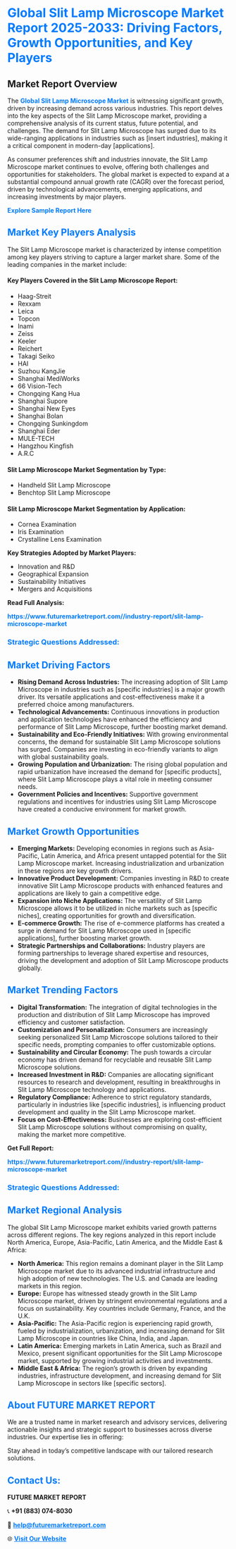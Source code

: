 <h1 style="color: #007BFF;">Global Slit Lamp Microscope Market Report 2025-2033: Driving Factors, Growth Opportunities, and Key Players</h1>

<section id="overview">
<h2>Market Report Overview</h2>
<p>The <a href="https://www.futuremarketreport.com//industry-report/slit-lamp-microscope-market" style="color: #007BFF; text-decoration: none;"><strong>Global Slit Lamp Microscope Market</strong></a> is witnessing significant growth, driven by increasing demand across various industries. This report delves into the key aspects of the Slit Lamp Microscope market, providing a comprehensive analysis of its current status, future potential, and challenges. The demand for Slit Lamp Microscope has surged due to its wide-ranging applications in industries such as [insert industries], making it a critical component in modern-day [applications].</p>
<p>As consumer preferences shift and industries innovate, the Slit Lamp Microscope market continues to evolve, offering both challenges and opportunities for stakeholders. The global market is expected to expand at a substantial compound annual growth rate (CAGR) over the forecast period, driven by technological advancements, emerging applications, and increasing investments by major players.</p>
</section>

<section id="overview">
<p><a href="https://www.futuremarketreport.com//request-sample/reportId=64639" style="color: #007BFF; text-decoration: none;"><strong>Explore Sample Report Here</strong></a></p>
</section>

<section id="key-players">
<h2 style="color: #007BFF;">Market Key Players Analysis</h2>
<p>The Slit Lamp Microscope market is characterized by intense competition among key players striving to capture a larger market share. Some of the leading companies in the market include:</p>
<h4>Key Players Covered in the Slit Lamp Microscope Report:</h4>
<ul><li>Haag-Streit</li><li>Rexxam</li><li>Leica</li><li>Topcon</li><li>Inami</li><li>Zeiss</li><li>Keeler</li><li>Reichert</li><li>Takagi Seiko</li><li>HAI</li><li>Suzhou KangJie</li><li>Shanghai MediWorks</li><li>66 Vision-Tech</li><li>Chongqing Kang Hua</li><li>Shanghai Supore</li><li>Shanghai New Eyes</li><li>Shanghai Bolan</li><li>Chongqing Sunkingdom</li><li>Shanghai Eder</li><li>MULE-TECH</li><li>Hangzhou Kingfish</li><li>A.R.C</li></ul>
<h4>Slit Lamp Microscope Market Segmentation by Type:</h4>
<ul><li>Handheld Slit Lamp Microscope</li><li>Benchtop Slit Lamp Microscope</li></ul>

<h4>Slit Lamp Microscope Market Segmentation by Application:</h4>
<ul><li>Cornea Examination</li><li>Iris Examination</li><li>Crystalline Lens Examination</li></ul>
<p><strong>Key Strategies Adopted by Market Players:</strong></p>
<ul>
<li>Innovation and R&D</li>
<li>Geographical Expansion</li>
<li>Sustainability Initiatives</li>
<li>Mergers and Acquisitions</li>
</ul>
</section>

<section>
<p><strong>Read Full Analysis: </strong></p><a href="https://www.futuremarketreport.com//industry-report/slit-lamp-microscope-market" style="color: #007BFF; text-decoration: none;"><strong>https://www.futuremarketreport.com//industry-report/slit-lamp-microscope-market</strong></a>
<h3 style="color: #007BFF;">Strategic Questions Addressed:</h3>
</section>

<section id="driving-factors">
<h2 style="color: #007BFF;">Market Driving Factors</h2>
<ul>
<li><strong>Rising Demand Across Industries:</strong> The increasing adoption of Slit Lamp Microscope in industries such as [specific industries] is a major growth driver. Its versatile applications and cost-effectiveness make it a preferred choice among manufacturers.</li>
<li><strong>Technological Advancements:</strong> Continuous innovations in production and application technologies have enhanced the efficiency and performance of Slit Lamp Microscope, further boosting market demand.</li>
<li><strong>Sustainability and Eco-Friendly Initiatives:</strong> With growing environmental concerns, the demand for sustainable Slit Lamp Microscope solutions has surged. Companies are investing in eco-friendly variants to align with global sustainability goals.</li>
<li><strong>Growing Population and Urbanization:</strong> The rising global population and rapid urbanization have increased the demand for [specific products], where Slit Lamp Microscope plays a vital role in meeting consumer needs.</li>
<li><strong>Government Policies and Incentives:</strong> Supportive government regulations and incentives for industries using Slit Lamp Microscope have created a conducive environment for market growth.</li>
</ul>
</section>

<section id="growth-opportunities">
<h2 style="color: #007BFF;">Market Growth Opportunities</h2>
<ul>
<li><strong>Emerging Markets:</strong> Developing economies in regions such as Asia-Pacific, Latin America, and Africa present untapped potential for the Slit Lamp Microscope market. Increasing industrialization and urbanization in these regions are key growth drivers.</li>
<li><strong>Innovative Product Development:</strong> Companies investing in R&D to create innovative Slit Lamp Microscope products with enhanced features and applications are likely to gain a competitive edge.</li>
<li><strong>Expansion into Niche Applications:</strong> The versatility of Slit Lamp Microscope allows it to be utilized in niche markets such as [specific niches], creating opportunities for growth and diversification.</li>
<li><strong>E-commerce Growth:</strong> The rise of e-commerce platforms has created a surge in demand for Slit Lamp Microscope used in [specific applications], further boosting market growth.</li>
<li><strong>Strategic Partnerships and Collaborations:</strong> Industry players are forming partnerships to leverage shared expertise and resources, driving the development and adoption of Slit Lamp Microscope products globally.</li>
</ul>
</section>

<section id="trending-factors">
<h2 style="color: #007BFF;">Market Trending Factors</h2>
<ul>
<li><strong>Digital Transformation:</strong> The integration of digital technologies in the production and distribution of Slit Lamp Microscope has improved efficiency and customer satisfaction.</li>
<li><strong>Customization and Personalization:</strong> Consumers are increasingly seeking personalized Slit Lamp Microscope solutions tailored to their specific needs, prompting companies to offer customizable options.</li>
<li><strong>Sustainability and Circular Economy:</strong> The push towards a circular economy has driven demand for recyclable and reusable Slit Lamp Microscope solutions.</li>
<li><strong>Increased Investment in R&D:</strong> Companies are allocating significant resources to research and development, resulting in breakthroughs in Slit Lamp Microscope technology and applications.</li>
<li><strong>Regulatory Compliance:</strong> Adherence to strict regulatory standards, particularly in industries like [specific industries], is influencing product development and quality in the Slit Lamp Microscope market.</li>
<li><strong>Focus on Cost-Effectiveness:</strong> Businesses are exploring cost-efficient Slit Lamp Microscope solutions without compromising on quality, making the market more competitive.</li>
</ul>
</section>

<section>
<p><strong>Get Full Report: </strong></p><a href="https://www.futuremarketreport.com//industry-report/slit-lamp-microscope-market" style="color: #007BFF; text-decoration: none;"><strong>https://www.futuremarketreport.com//industry-report/slit-lamp-microscope-market</strong></a>
<h3 style="color: #007BFF;">Strategic Questions Addressed:</h3>
</section>


<section id="regional-analysis">
<h2 style="color: #007BFF;">Market Regional Analysis</h2>
<p>The global Slit Lamp Microscope market exhibits varied growth patterns across different regions. The key regions analyzed in this report include North America, Europe, Asia-Pacific, Latin America, and the Middle East & Africa:</p>
<ul>
<li><strong>North America:</strong> This region remains a dominant player in the Slit Lamp Microscope market due to its advanced industrial infrastructure and high adoption of new technologies. The U.S. and Canada are leading markets in this region.</li>
<li><strong>Europe:</strong> Europe has witnessed steady growth in the Slit Lamp Microscope market, driven by stringent environmental regulations and a focus on sustainability. Key countries include Germany, France, and the U.K.</li>
<li><strong>Asia-Pacific:</strong> The Asia-Pacific region is experiencing rapid growth, fueled by industrialization, urbanization, and increasing demand for Slit Lamp Microscope in countries like China, India, and Japan.</li>
<li><strong>Latin America:</strong> Emerging markets in Latin America, such as Brazil and Mexico, present significant opportunities for the Slit Lamp Microscope market, supported by growing industrial activities and investments.</li>
<li><strong>Middle East & Africa:</strong> The region’s growth is driven by expanding industries, infrastructure development, and increasing demand for Slit Lamp Microscope in sectors like [specific sectors].</li>
</ul>
</section>

<footer>
<h2 style="color: #007BFF;">About FUTURE MARKET REPORT</h2>
<p>We are a trusted name in market research and advisory services, delivering actionable insights and strategic support to businesses across diverse industries. Our expertise lies in offering:</p>

<p>Stay ahead in today’s competitive landscape with our tailored research solutions.</p>

<h2 style="color: #007BFF;">Contact Us:</h2>
<p><strong>FUTURE MARKET REPORT</strong></p>
<p>📞 <strong>+91 (883) 074-8030</strong></p>
<p>📧 <strong><a href="mailto:help@futuremarketreport.com" style="color: #007BFF;">help@futuremarketreport.com</a></strong></p>
<p>🌐 <strong><a href="https://www.futuremarketreport.com/" style="color: #007BFF;">Visit Our Website</a></strong></p>
</footer>